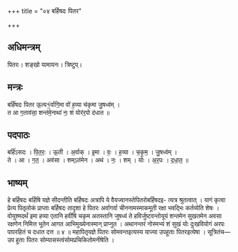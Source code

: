 +++
title = "०४ बर्हिषदः पितर"

+++
## अधिमन्त्रम्
पितरः। शङ्खो यामायनः। त्रिष्टुप्।

## मन्त्रः
बर्हि॑षदः पितर ऊ॒त्य१॒॑र्वागि॒मा वो॑ ह॒व्या च॑कृमा जु॒षध्व॑म् ।  
त आ ग॒ताव॑सा॒ शन्त॑मे॒नाथा॑ नः॒ शं योर॑र॒पो द॑धात ॥

## पदपाठः
बर्हि॑ऽसदः । पि॒त॒रः॒ । ऊ॒ती । अ॒र्वाक् । इ॒मा । वः॒ । ह॒व्या । च॒कृ॒म॒ । जु॒षध्व॑म् ।  
ते । आ । ग॒त॒ । अव॑सा । शम्ऽत॑मेन । अथ॑ । नः॒ । शम् । योः । अ॒र॒पः । द॒धा॒त॒ ॥

## भाष्यम्
हे बर्हिषदः बर्हिषि यज्ञे सीदन्तीति बर्हिषदः अत्रापि ये वैयज्वानस्तेपितरोबर्हिषदइ- त्यत्र श्रुतत्वात् । यागं कृत्वा प्रेत्य पितृलोकं प्राप्ताः बर्हिषदः तादृशा हे पितरः अर्वागर्वा चीननामस्माकमूती रक्षा भवद्भिः कर्तव्येति शेषः । वोयुश्मदर्थं इमा हव्या एतानि हवींषि चकृम अतस्तानि जुषध्वं ते हविर्जुष्टवन्तोयूयं शन्तमेन सुखतमेन अवसा रक्षणेन निमित्त भूतेन आगत आभिमुख्येनास्मान् प्राप्नुत । अथानन्तरं नोस्मभ्यं शं सुखं योः दुःखवियोगं अरपः पापरहितं च दधात दत्त ॥ ४ ॥ महापितृयज्ञे पितरः सोमवन्तइत्यस्य याज्या उपहूताः पितरइत्येषा । सूत्रितंच—उप हूताः पितरः सोम्यासस्त्वंसोमप्रचिकितोमनीषेति ।